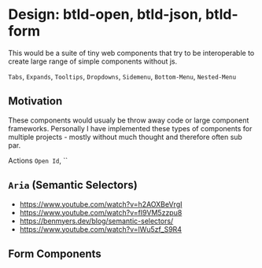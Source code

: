 # Design: btld-open, btld-json, btld-form

This would be a suite of tiny web components that try to be interoperable to create large range of simple components without js. 

`Tabs`, `Expands`, `Tooltips`, `Dropdowns`, `Sidemenu`, `Bottom-Menu`, `Nested-Menu`

## Motivation

These components would usualy be throw away code or large component frameworks. Personally I have implemented these types of components for multiple projects - mostly without much thought and therefore often sub par.


Actions `Open Id`, ``

## `Aria` (Semantic Selectors)
- https://www.youtube.com/watch?v=h2AOXBeVrgI
- https://www.youtube.com/watch?v=fI9VM5zzpu8
- https://benmyers.dev/blog/semantic-selectors/
- https://www.youtube.com/watch?v=lWu5zf_S9R4

## Form Components


